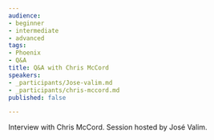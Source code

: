 ```yaml
---
audience:
- beginner
- intermediate
- advanced
tags:
- Phoenix
- Q&A
title: Q&A with Chris McCord
speakers:
- _participants/Jose-valim.md
- _participants/chris-mccord.md
published: false

---
```

Interview with Chris McCord. Session hosted by José Valim.